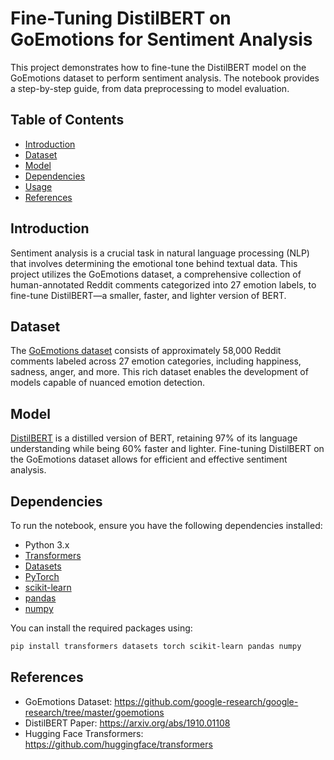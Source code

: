 # Fine-Tuning DistilBERT on GoEmotions for Sentiment Analysis

This project demonstrates how to fine-tune the DistilBERT model on the GoEmotions dataset to perform sentiment analysis. The notebook provides a step-by-step guide, from data preprocessing to model evaluation.

## Table of Contents

- [Introduction](#introduction)
- [Dataset](#dataset)
- [Model](#model)
- [Dependencies](#dependencies)
- [Usage](#usage)
- [References](#references)

## Introduction

Sentiment analysis is a crucial task in natural language processing (NLP) that involves determining the emotional tone behind textual data. This project utilizes the GoEmotions dataset, a comprehensive collection of human-annotated Reddit comments categorized into 27 emotion labels, to fine-tune DistilBERT—a smaller, faster, and lighter version of BERT.

## Dataset

The [GoEmotions dataset](https://github.com/google-research/google-research/tree/master/goemotions) consists of approximately 58,000 Reddit comments labeled across 27 emotion categories, including happiness, sadness, anger, and more. This rich dataset enables the development of models capable of nuanced emotion detection.

## Model

[DistilBERT](https://arxiv.org/abs/1910.01108) is a distilled version of BERT, retaining 97% of its language understanding while being 60% faster and lighter. Fine-tuning DistilBERT on the GoEmotions dataset allows for efficient and effective sentiment analysis.

## Dependencies

To run the notebook, ensure you have the following dependencies installed:

- Python 3.x
- [Transformers](https://github.com/huggingface/transformers)
- [Datasets](https://github.com/huggingface/datasets)
- [PyTorch](https://pytorch.org/)
- [scikit-learn](https://scikit-learn.org/)
- [pandas](https://pandas.pydata.org/)
- [numpy](https://numpy.org/)

You can install the required packages using:

```bash
pip install transformers datasets torch scikit-learn pandas numpy
```
## References
- GoEmotions Dataset: https://github.com/google-research/google-research/tree/master/goemotions
- DistilBERT Paper: https://arxiv.org/abs/1910.01108
- Hugging Face Transformers: https://github.com/huggingface/transformers

